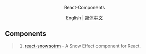 <p align='center'>
React-Components
</p>

<p align='center'>
English | <a href='./README.zh-CN.md'>简体中文</a>
</p>

## Components
> 1. [react-snowsotrm](https://github.com/burakcan/react-snowstorm) - A Snow Effect component for React.